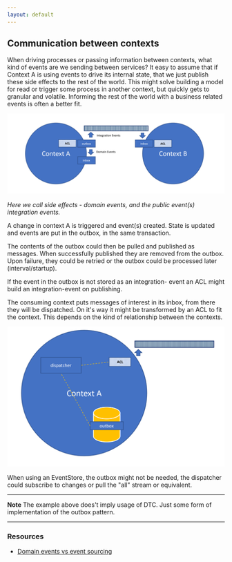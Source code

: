 ```yaml
---
layout: default
---
```


## Communication between contexts

When driving processes or passing information between contexts, what kind of events are we sending between services?
It easy to assume that if Context A is using events to drive its internal state, that we just publish these side effects to the rest of the world. This might solve building a model for read or trigger some process in another context, but quickly gets to granular and volatile. Informing the rest of the world with a business related events is often a better fit.

![Context to context communication](assets/context_to_context.png)

*Here we call side effects - domain events, and the public event(s) integration events.*

A change in context A is triggered and event(s) created. State is updated and events are put in the outbox, in the same transaction. 

The contents of the outbox could then be pulled and published as messages. When successfully published they are removed from the outbox.
Upon failure, they could be retried or the outbox could be processed later (interval/startup).

If the event in the outbox is not stored as an integration- event an ACL might build an integration-event on publishing.

The consuming context puts messages of interest in its inbox, from there they will be dispatched. On it's way it might be transformed by an ACL to fit the context. This depends on the kind of relationship between the contexts.

![Context to context communication](assets/context_outbox_dispatcher.png)
        
When using an EventStore, the outbox might not be needed, the dispatcher could subscribe to changes or pull the "all" stream or equivalent. 

---

**Note** The example above does't imply usage of DTC. Just some form of implementation of the outbox pattern.


---

### Resources

* [Domain events vs event sourcing](https://www.innoq.com/en/blog/domain-events-versus-event-sourcing/)